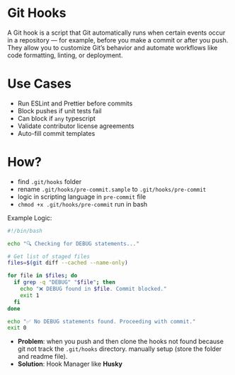 # Git Hooks

A Git hook is a script that Git automatically runs when certain events occur in a repository — for example, before you make a commit or after you push.
They allow you to customize Git’s behavior and automate workflows like code formatting, linting, or deployment.

# Use Cases

- Run ESLint and Prettier before commits
- Block pushes if unit tests fail
- Can block if `any` typescript
- Validate contributor license agreements
- Auto-fill commit templates

# How?

- find `.git/hooks` folder
- rename `.git/hooks/pre-commit.sample` to `.git/hooks/pre-commit`
- logic in scripting language in `pre-commit` file
- `chmod +x .git/hooks/pre-commit` run in bash

Example Logic:

```bash
#!/bin/bash

echo "🔍 Checking for DEBUG statements..."

# Get list of staged files
files=$(git diff --cached --name-only)

for file in $files; do
  if grep -q "DEBUG" "$file"; then
    echo "❌ DEBUG found in $file. Commit blocked."
    exit 1
  fi
done

echo "✅ No DEBUG statements found. Proceeding with commit."
exit 0
```

- **Problem**: when you push and then clone the hooks not found because git not track the `.git/hooks` directory. manually setup (store the folder and readme file).
- **Solution**: Hook Manager like **Husky**
